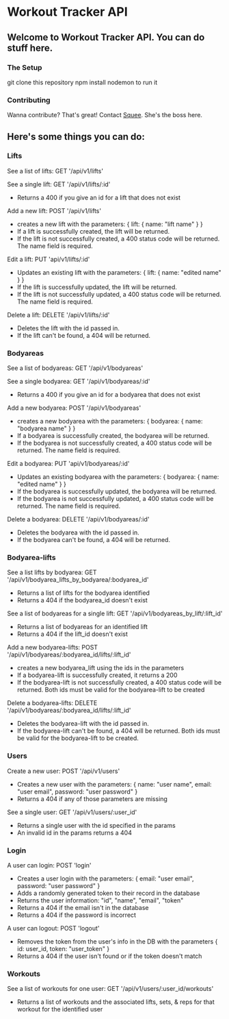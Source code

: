 # Workout Tracker API

## Welcome to Workout Tracker API. You can do stuff here.

### The Setup
git clone this repository
npm install
nodemon to run it

### Contributing
Wanna contribute? That's great!
Contact [Squee](https://github.com/squeemishly). She's the boss here.

## Here's some things you can do:

### Lifts

See a list of lifts:
GET '/api/v1/lifts'

See a single lift:
GET '/api/v1/lifts/:id'
- Returns a 400 if you give an id for a lift that does not exist

Add a new lift:
POST '/api/v1/lifts'
- creates a new lift with the parameters: { lift: { name: "lift name" } }
- If a lift is successfully created, the lift will be returned.
- If the lift is not successfully created, a 400 status code will be returned. The name field is required.

Edit a lift:
PUT 'api/v1/lifts/:id'
- Updates an existing lift with the parameters: { lift: { name: "edited name" } }
- If the lift is successfully updated, the lift will be returned.
- If the lift is not successfully updated, a 400 status code will be returned. The name field is required.

Delete a lift:
DELETE '/api/v1/lifts/:id'
- Deletes the lift with the id passed in.
- If the lift can't be found, a 404 will be returned.

### Bodyareas

See a list of bodyareas:
GET '/api/v1/bodyareas'

See a single bodyarea:
GET '/api/v1/bodyareas/:id'
- Returns a 400 if you give an id for a bodyarea that does not exist

Add a new bodyarea:
POST '/api/v1/bodyareas'
- creates a new bodyarea with the parameters: { bodyarea: { name: "bodyarea name" } }
- If a bodyarea is successfully created, the bodyarea will be returned.
- If the bodyarea is not successfully created, a 400 status code will be returned. The name field is required.

Edit a bodyarea:
PUT 'api/v1/bodyareas/:id'
- Updates an existing bodyarea with the parameters: { bodyarea: { name: "edited name" } }
- If the bodyarea is successfully updated, the bodyarea will be returned.
- If the bodyarea is not successfully updated, a 400 status code will be returned. The name field is required.

Delete a bodyarea:
DELETE '/api/v1/bodyareas/:id'
- Deletes the bodyarea with the id passed in.
- If the bodyarea can't be found, a 404 will be returned.


### Bodyarea-lifts

See a list lifts by bodyarea:
GET '/api/v1/bodyarea_lifts_by_bodyarea/:bodyarea_id'
- Returns a list of lifts for the bodyarea identified
- Returns a 404 if the bodyarea_id doesn't exist

See a list of bodyareas for a single lift:
GET '/api/v1/bodyareas_by_lift/:lift_id'
- Returns a list of bodyareas for an identified lift
- Returns a 404 if the lift_id doesn't exist


Add a new bodyarea-lifts:
POST '/api/v1/bodyareas/:bodyarea_id/lifts/:lift_id'
- creates a new bodyarea_lift using the ids in the parameters
- If a bodyarea-lift is successfully created, it returns a 200
- If the bodyarea-lift is not successfully created, a 400 status code will be returned. Both ids must be valid for the bodyarea-lift to be created

Delete a bodyarea-lifts:
DELETE '/api/v1/bodyareas/:bodyarea_id/lifts/:lift_id'
- Deletes the bodyarea-lift with the id passed in.
- If the bodyarea-lift can't be found, a 404 will be returned. Both ids must be valid for the bodyarea-lift to be created.


### Users

Create a new user:
POST '/api/v1/users'
- Creates a new user with the parameters: { name: "user name", email: "user email", password: "user password" }
- Returns a 404 if any of those parameters are missing

See a single user:
GET '/api/v1/users/:user_id'
- Returns a single user with the id specified in the params
- An invalid id in the params returns a 404


### Login

A user can login:
POST 'login'
- Creates a user login with the parameters: { email: "user email", password: "user password" }
- Adds a randomly generated token to their record in the database
- Returns the user information: "id", "name", "email", "token"
- Returns a 404 if the email isn't in the database
- Returns a 404 if the password is incorrect

A user can logout:
POST 'logout'
- Removes the token from the user's info in the DB with the parameters { id: user_id, token: "user_token" }
- Returns a 404 if the user isn't found or if the token doesn't match

### Workouts

See a list of workouts for one user:
GET '/api/v1/users/:user_id/workouts'
- Returns a list of workouts and the associated lifts, sets, & reps for that workout for the identified user
